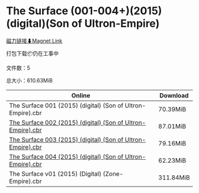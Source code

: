 # The Surface (001-004+)(2015)(digital)(Son of Ultron-Empire)

[磁力链接⬇Magnet Link](magnet:?xt=urn:btih:02696bd7d467696f0b099d3802341ea69487c466&dn=The%20Surface%20%28001-004%2B%29%282015%29%28digital%29%28Son%20of%20Ultron-Empire%29)

打包下载📦仍在工事中

文件数：5

总大小：610.63MiB

Online | Download
--- | ---
The Surface 001 (2015) (digital) (Son of Ultron-Empire).cbr | 70.39MiB
[The Surface 002 (2015) (digital) (Son of Ultron-Empire).cbr](https://github.com/alicewish/markdown/blob/master/comic/Surface-002-2015-digital-Son-of-Ultron-Empire-cbr.md) | 87.01MiB
[The Surface 003 (2015) (digital) (Son of Ultron-Empire).cbr](https://github.com/alicewish/markdown/blob/master/comic/Surface-003-2015-digital-Son-of-Ultron-Empire-cbr.md) | 79.16MiB
[The Surface 004 (2015) (digital) (Son of Ultron-Empire).cbr](https://github.com/alicewish/markdown/blob/master/comic/Surface-004-2015-digital-Son-of-Ultron-Empire-cbr.md) | 62.23MiB
The Surface v01 (2015) (Digital) (Zone-Empire).cbr | 311.84MiB